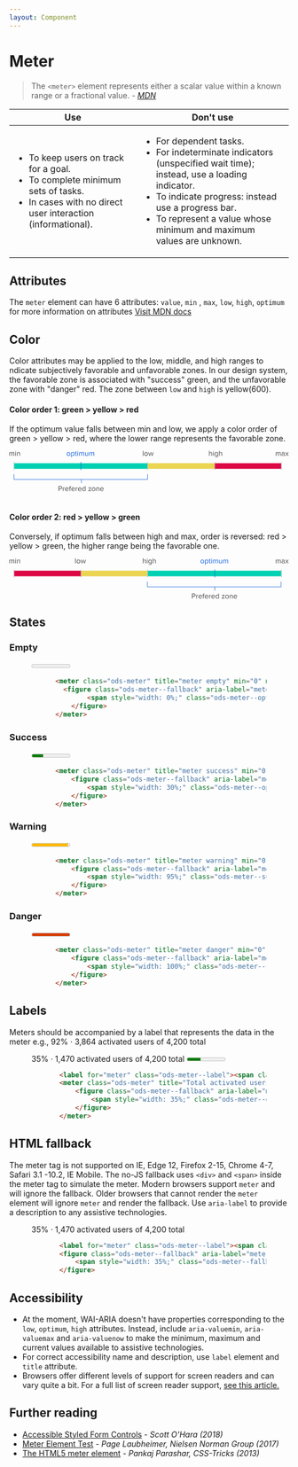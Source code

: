 ```yaml
---
layout: Component
---
```


# Meter

> The `<meter>` element represents either a scalar value within a known range or a fractional value. - <cite><a href='https://developer.mozilla.org/en-US/docs/Web/HTML/Element/meter' target="_blank" rel="noopener">MDN</a></cite>

<table class="ods-table">
    <thead>
      <tr>
        <th scope="column">Use</th>
        <th scope="column">Don't use</th>
      </tr>
    </thead>
    <tbody>
      <tr>
        <td>
            <ul>
                <li>To keep users on track for a goal.</li>
                <li>To complete minimum sets of tasks.</li>
                <li>In cases with no direct user interaction (informational).</li>
            </ul>
        </td>
        <td>
            <ul>
                <li>For dependent tasks.</li>
                <li>For indeterminate indicators (unspecified wait time); instead, use a loading indicator.</li>
                <li>To indicate progress: instead use a progress bar.</li>
                <li>To represent a value whose minimum and maximum values are unknown.</li>
            </ul>
        </td>
    </tbody>
</table>

## Attributes
The `meter` element can have 6 attributes:
`value`, `min` , `max`, `low`, `high`, `optimum` for more information on attributes <a href="https://developer.mozilla.org/en-US/docs/Web/HTML" target="_blank" rel="noopener">Visit MDN docs</a> 

## Color
Color attributes may be applied to the low, middle, and high ranges to ndicate subjectively favorable and unfavorable zones. In our design system, the favorable zone is associated with "success" green, and the unfavorable zone with "danger" red. The zone between `low` and `high` is yellow(600).

#### Color order 1: green > yellow > red
If the optimum value falls between min and low, we apply a color order of green > yellow > red, where the lower range represents the favorable zone.

<svg width="603" height="88" viewBox="0 0 603 88" fill="none" xmlns="http://www.w3.org/2000/svg">
<rect x="10" y="27" width="577" height="12" fill="#E4E5E7"/>
<rect x="10" y="27" width="288" height="12" fill="#00D1B3"/>
<rect x="298" y="27" width="145" height="12" fill="#EBD551"/>
<rect x="443" y="27" width="144" height="12" fill="#DD0744"/>
<line x1="10.5" y1="24" x2="10.5" y2="42" stroke="#B7BCC0"/>
<line x1="154.5" y1="24" x2="154.5" y2="42" stroke="#1662DD"/>
<line x1="298.5" y1="24" x2="298.5" y2="42" stroke="#B7BCC0"/>
<line x1="443.5" y1="24" x2="443.5" y2="42" stroke="#B7BCC0"/>
<line x1="587.5" y1="24" x2="587.5" y2="42" stroke="#B7BCC0"/>
<path d="M127.576 11.1922C126.808 11.1922 126.136 11.0109 125.56 10.6482C124.984 10.2856 124.536 9.79491 124.216 9.17625C123.907 8.55758 123.752 7.87491 123.752 7.12825C123.752 6.38158 123.907 5.69891 124.216 5.08025C124.536 4.46158 124.984 3.97625 125.56 3.62425C126.136 3.26158 126.808 3.08025 127.576 3.08025C128.344 3.08025 129.016 3.26158 129.592 3.62425C130.168 3.97625 130.611 4.46158 130.92 5.08025C131.24 5.69891 131.4 6.38158 131.4 7.12825C131.4 7.87491 131.24 8.55758 130.92 9.17625C130.611 9.79491 130.168 10.2856 129.592 10.6482C129.016 11.0109 128.344 11.1922 127.576 11.1922ZM127.576 10.1202C128.109 10.1202 128.568 9.98691 128.952 9.72025C129.336 9.44291 129.629 9.07491 129.832 8.61625C130.035 8.15758 130.136 7.66158 130.136 7.12825C130.136 6.59491 130.035 6.10425 129.832 5.65625C129.629 5.19758 129.336 4.83491 128.952 4.56825C128.568 4.29091 128.109 4.15225 127.576 4.15225C127.043 4.15225 126.579 4.29091 126.184 4.56825C125.8 4.83491 125.507 5.19758 125.304 5.65625C125.101 6.10425 125 6.59491 125 7.12825C125 7.66158 125.101 8.15758 125.304 8.61625C125.507 9.07491 125.8 9.44291 126.184 9.72025C126.579 9.98691 127.043 10.1202 127.576 10.1202Z" fill="#1662DD"/>
<path d="M133.356 13.9442V3.27225H134.556V4.42425C134.844 4.01891 135.218 3.69358 135.676 3.44825C136.135 3.20291 136.631 3.08025 137.164 3.08025C137.836 3.08025 138.434 3.24558 138.956 3.57625C139.479 3.89625 139.884 4.36558 140.172 4.98425C140.46 5.59225 140.604 6.30691 140.604 7.12825C140.604 7.94958 140.46 8.66958 140.172 9.28825C139.884 9.89625 139.479 10.3656 138.956 10.6962C138.434 11.0269 137.836 11.1922 137.164 11.1922C136.642 11.1922 136.151 11.0749 135.692 10.8402C135.244 10.6056 134.866 10.2696 134.556 9.83225V13.9442H133.356ZM139.34 7.12825C139.34 6.25358 139.116 5.53891 138.668 4.98425C138.22 4.42958 137.618 4.15225 136.86 4.15225C136.402 4.15225 135.954 4.27491 135.516 4.52025C135.09 4.75491 134.77 5.04291 134.556 5.38425V8.87225C134.77 9.22425 135.09 9.52291 135.516 9.76825C135.954 10.0029 136.402 10.1202 136.86 10.1202C137.618 10.1202 138.22 9.84291 138.668 9.28825C139.116 8.72291 139.34 8.00291 139.34 7.12825Z" fill="#1662DD"/>
<path d="M144.496 11.1922C143.93 11.1922 143.504 11.0376 143.216 10.7282C142.928 10.4189 142.784 9.97091 142.784 9.38425V4.32825H141.504V3.27225H142.784V1.16025H143.984V3.27225H145.552V4.32825H143.984V9.12825C143.984 9.42691 144.048 9.66691 144.176 9.84825C144.314 10.0296 144.512 10.1202 144.768 10.1202C144.928 10.1202 145.082 10.0936 145.232 10.0402C145.381 9.97625 145.498 9.89625 145.584 9.80025L145.936 10.6962C145.584 11.0269 145.104 11.1922 144.496 11.1922Z" fill="#1662DD"/>
<path d="M147.839 2.16825C147.626 2.16825 147.439 2.09358 147.279 1.94425C147.119 1.78425 147.039 1.59225 147.039 1.36825C147.039 1.14425 147.119 0.952247 147.279 0.792247C147.439 0.632246 147.626 0.552246 147.839 0.552246C148.063 0.552246 148.255 0.632246 148.415 0.792247C148.575 0.952247 148.655 1.14425 148.655 1.36825C148.655 1.59225 148.575 1.78425 148.415 1.94425C148.255 2.09358 148.063 2.16825 147.839 2.16825ZM147.247 3.27225H148.447V11.0002H147.247V3.27225Z" fill="#1662DD"/>
<path d="M160.169 5.75225C160.169 5.25091 160.051 4.86158 159.817 4.58425C159.582 4.29625 159.225 4.15225 158.745 4.15225C158.361 4.15225 157.977 4.26958 157.593 4.50425C157.209 4.73891 156.91 5.01625 156.697 5.33625V11.0002H155.497V5.75225C155.497 4.68558 155.022 4.15225 154.073 4.15225C153.699 4.15225 153.321 4.26958 152.937 4.50425C152.563 4.73891 152.265 5.02158 152.041 5.35225V11.0002H150.841V3.27225H152.041V4.39225C152.233 4.09358 152.569 3.80025 153.049 3.51225C153.529 3.22425 154.025 3.08025 154.537 3.08025C155.102 3.08025 155.561 3.21358 155.913 3.48025C156.265 3.74691 156.499 4.09358 156.617 4.52025C156.851 4.13625 157.209 3.80025 157.689 3.51225C158.169 3.22425 158.675 3.08025 159.209 3.08025C159.913 3.08025 160.446 3.27758 160.809 3.67225C161.182 4.06691 161.369 4.64825 161.369 5.41625V11.0002H160.169V5.75225Z" fill="#1662DD"/>
<path d="M168.979 9.91225C168.659 10.2749 168.253 10.5789 167.763 10.8242C167.283 11.0696 166.771 11.1922 166.227 11.1922C164.584 11.1922 163.763 10.3709 163.763 8.72825V3.27225H164.963V8.36025C164.963 9.00025 165.107 9.45358 165.395 9.72025C165.693 9.98691 166.125 10.1202 166.691 10.1202C167.139 10.1202 167.571 10.0082 167.987 9.78425C168.413 9.56025 168.744 9.28291 168.979 8.95225V3.27225H170.179V11.0002H168.979V9.91225Z" fill="#1662DD"/>
<path d="M181.903 5.75225C181.903 5.25091 181.786 4.86158 181.551 4.58425C181.316 4.29625 180.959 4.15225 180.479 4.15225C180.095 4.15225 179.711 4.26958 179.327 4.50425C178.943 4.73891 178.644 5.01625 178.431 5.33625V11.0002H177.231V5.75225C177.231 4.68558 176.756 4.15225 175.807 4.15225C175.434 4.15225 175.055 4.26958 174.671 4.50425C174.298 4.73891 173.999 5.02158 173.775 5.35225V11.0002H172.575V3.27225H173.775V4.39225C173.967 4.09358 174.303 3.80025 174.783 3.51225C175.263 3.22425 175.759 3.08025 176.271 3.08025C176.836 3.08025 177.295 3.21358 177.647 3.48025C177.999 3.74691 178.234 4.09358 178.351 4.52025C178.586 4.13625 178.943 3.80025 179.423 3.51225C179.903 3.22425 180.41 3.08025 180.943 3.08025C181.647 3.08025 182.18 3.27758 182.543 3.67225C182.916 4.06691 183.103 4.64825 183.103 5.41625V11.0002H181.903V5.75225Z" fill="#1662DD"/>
<path d="M106.248 76.328H110.536C111.229 76.328 111.827 76.472 112.328 76.76C112.84 77.048 113.224 77.4373 113.48 77.928C113.747 78.4186 113.88 78.9573 113.88 79.544C113.88 80.1306 113.747 80.6693 113.48 81.16C113.213 81.6506 112.824 82.04 112.312 82.328C111.811 82.616 111.219 82.76 110.536 82.76H107.576V87H106.248V76.328ZM112.504 79.544C112.504 78.9466 112.307 78.4613 111.912 78.088C111.517 77.704 111.005 77.512 110.376 77.512H107.576V81.576H110.376C111.005 81.576 111.517 81.3893 111.912 81.016C112.307 80.632 112.504 80.1413 112.504 79.544Z" fill="#4A4A4A"/>
<path d="M115.591 79.272H116.791V80.52C117.121 80.0933 117.505 79.752 117.943 79.496C118.391 79.24 118.865 79.112 119.367 79.112V80.344C119.217 80.312 119.057 80.296 118.887 80.296C118.524 80.296 118.129 80.424 117.703 80.68C117.276 80.936 116.972 81.2186 116.791 81.528V87H115.591V79.272Z" fill="#4A4A4A"/>
<path d="M120.424 83.128C120.424 82.392 120.589 81.7146 120.92 81.096C121.251 80.4773 121.704 79.9866 122.28 79.624C122.856 79.2613 123.507 79.08 124.232 79.08C124.989 79.08 125.645 79.2613 126.2 79.624C126.765 79.9866 127.197 80.4826 127.496 81.112C127.795 81.7413 127.944 82.4453 127.944 83.224V83.528H121.688C121.741 84.2853 122.019 84.92 122.52 85.432C123.021 85.944 123.672 86.2 124.472 86.2C124.92 86.2 125.352 86.1146 125.768 85.944C126.195 85.7733 126.557 85.5333 126.856 85.224L127.432 86.008C126.643 86.7973 125.619 87.192 124.36 87.192C123.603 87.192 122.925 87.0213 122.328 86.68C121.731 86.3386 121.261 85.8586 120.92 85.24C120.589 84.6213 120.424 83.9173 120.424 83.128ZM124.216 80.072C123.693 80.072 123.245 80.2 122.872 80.456C122.499 80.712 122.211 81.0373 122.008 81.432C121.816 81.8266 121.709 82.232 121.688 82.648H126.76C126.749 82.232 126.648 81.8266 126.456 81.432C126.275 81.0373 125.992 80.712 125.608 80.456C125.235 80.2 124.771 80.072 124.216 80.072Z" fill="#4A4A4A"/>
<path d="M130.224 80.328H128.944V79.272H130.224V78.68C130.224 77.8906 130.426 77.2773 130.832 76.84C131.237 76.392 131.781 76.168 132.464 76.168C132.954 76.168 133.344 76.2586 133.632 76.44L133.328 77.336C133.125 77.2186 132.896 77.16 132.64 77.16C132.245 77.16 131.941 77.2933 131.728 77.56C131.525 77.816 131.424 78.1893 131.424 78.68V79.272H132.992V80.328H131.424V87H130.224V80.328Z" fill="#4A4A4A"/>
<path d="M133.971 83.128C133.971 82.392 134.136 81.7146 134.467 81.096C134.797 80.4773 135.251 79.9866 135.827 79.624C136.403 79.2613 137.053 79.08 137.779 79.08C138.536 79.08 139.192 79.2613 139.747 79.624C140.312 79.9866 140.744 80.4826 141.043 81.112C141.341 81.7413 141.491 82.4453 141.491 83.224V83.528H135.235C135.288 84.2853 135.565 84.92 136.067 85.432C136.568 85.944 137.219 86.2 138.019 86.2C138.467 86.2 138.899 86.1146 139.315 85.944C139.741 85.7733 140.104 85.5333 140.403 85.224L140.979 86.008C140.189 86.7973 139.165 87.192 137.907 87.192C137.149 87.192 136.472 87.0213 135.875 86.68C135.277 86.3386 134.808 85.8586 134.467 85.24C134.136 84.6213 133.971 83.9173 133.971 83.128ZM137.763 80.072C137.24 80.072 136.792 80.2 136.419 80.456C136.045 80.712 135.757 81.0373 135.555 81.432C135.363 81.8266 135.256 82.232 135.235 82.648H140.307C140.296 82.232 140.195 81.8266 140.003 81.432C139.821 81.0373 139.539 80.712 139.155 80.456C138.781 80.2 138.317 80.072 137.763 80.072Z" fill="#4A4A4A"/>
<path d="M143.434 79.272H144.634V80.52C144.965 80.0933 145.349 79.752 145.786 79.496C146.234 79.24 146.709 79.112 147.21 79.112V80.344C147.061 80.312 146.901 80.296 146.73 80.296C146.368 80.296 145.973 80.424 145.546 80.68C145.12 80.936 144.816 81.2186 144.634 81.528V87H143.434V79.272Z" fill="#4A4A4A"/>
<path d="M148.268 83.128C148.268 82.392 148.433 81.7146 148.764 81.096C149.094 80.4773 149.548 79.9866 150.124 79.624C150.7 79.2613 151.35 79.08 152.076 79.08C152.833 79.08 153.489 79.2613 154.044 79.624C154.609 79.9866 155.041 80.4826 155.34 81.112C155.638 81.7413 155.788 82.4453 155.788 83.224V83.528H149.532C149.585 84.2853 149.862 84.92 150.364 85.432C150.865 85.944 151.516 86.2 152.316 86.2C152.764 86.2 153.196 86.1146 153.612 85.944C154.038 85.7733 154.401 85.5333 154.7 85.224L155.276 86.008C154.486 86.7973 153.462 87.192 152.204 87.192C151.446 87.192 150.769 87.0213 150.172 86.68C149.574 86.3386 149.105 85.8586 148.764 85.24C148.433 84.6213 148.268 83.9173 148.268 83.128ZM152.06 80.072C151.537 80.072 151.089 80.2 150.716 80.456C150.342 80.712 150.054 81.0373 149.852 81.432C149.66 81.8266 149.553 82.232 149.532 82.648H154.604C154.593 82.232 154.492 81.8266 154.3 81.432C154.118 81.0373 153.836 80.712 153.452 80.456C153.078 80.2 152.614 80.072 152.06 80.072Z" fill="#4A4A4A"/>
<path d="M163.331 85.848C163.033 86.2533 162.654 86.5786 162.195 86.824C161.737 87.0693 161.246 87.192 160.723 87.192C160.051 87.192 159.454 87.032 158.931 86.712C158.419 86.3813 158.014 85.912 157.715 85.304C157.427 84.6853 157.283 83.9653 157.283 83.144C157.283 82.3333 157.427 81.624 157.715 81.016C158.003 80.3973 158.409 79.9226 158.931 79.592C159.454 79.2506 160.051 79.08 160.723 79.08C161.235 79.08 161.715 79.2026 162.163 79.448C162.622 79.6826 163.011 80.0133 163.331 80.44V76.328H164.531V87H163.331V85.848ZM163.331 81.4C163.107 81.048 162.777 80.7546 162.339 80.52C161.913 80.2746 161.47 80.152 161.011 80.152C160.254 80.152 159.651 80.4346 159.203 81C158.755 81.5546 158.531 82.2693 158.531 83.144C158.531 84.0186 158.755 84.7333 159.203 85.288C159.651 85.8426 160.254 86.12 161.011 86.12C161.481 86.12 161.929 86.0026 162.355 85.768C162.782 85.5333 163.107 85.2453 163.331 84.904V81.4Z" fill="#4A4A4A"/>
<path d="M170.691 86.072L174.947 80.328H170.691V79.272H176.515V80.184L172.227 85.96H176.579V87H170.691V86.072Z" fill="#4A4A4A"/>
<path d="M181.982 87.192C181.214 87.192 180.542 87.0106 179.966 86.648C179.39 86.2853 178.942 85.7946 178.622 85.176C178.313 84.5573 178.158 83.8746 178.158 83.128C178.158 82.3813 178.313 81.6986 178.622 81.08C178.942 80.4613 179.39 79.976 179.966 79.624C180.542 79.2613 181.214 79.08 181.982 79.08C182.75 79.08 183.422 79.2613 183.998 79.624C184.574 79.976 185.017 80.4613 185.326 81.08C185.646 81.6986 185.806 82.3813 185.806 83.128C185.806 83.8746 185.646 84.5573 185.326 85.176C185.017 85.7946 184.574 86.2853 183.998 86.648C183.422 87.0106 182.75 87.192 181.982 87.192ZM181.982 86.12C182.516 86.12 182.974 85.9866 183.358 85.72C183.742 85.4426 184.036 85.0746 184.238 84.616C184.441 84.1573 184.542 83.6613 184.542 83.128C184.542 82.5946 184.441 82.104 184.238 81.656C184.036 81.1973 183.742 80.8346 183.358 80.568C182.974 80.2906 182.516 80.152 181.982 80.152C181.449 80.152 180.985 80.2906 180.59 80.568C180.206 80.8346 179.913 81.1973 179.71 81.656C179.508 82.104 179.406 82.5946 179.406 83.128C179.406 83.6613 179.508 84.1573 179.71 84.616C179.913 85.0746 180.206 85.4426 180.59 85.72C180.985 85.9866 181.449 86.12 181.982 86.12Z" fill="#4A4A4A"/>
<path d="M192.979 81.944C192.979 81.2933 192.829 80.8346 192.531 80.568C192.232 80.2906 191.805 80.152 191.251 80.152C190.803 80.152 190.365 80.2693 189.939 80.504C189.523 80.7386 189.197 81.0213 188.963 81.352V87H187.763V79.272H188.963V80.392C189.261 80.04 189.661 79.736 190.163 79.48C190.664 79.2133 191.181 79.08 191.715 79.08C193.357 79.08 194.179 79.912 194.179 81.576V87H192.979V81.944Z" fill="#4A4A4A"/>
<path d="M196.127 83.128C196.127 82.392 196.292 81.7146 196.623 81.096C196.954 80.4773 197.407 79.9866 197.983 79.624C198.559 79.2613 199.21 79.08 199.935 79.08C200.692 79.08 201.348 79.2613 201.903 79.624C202.468 79.9866 202.9 80.4826 203.199 81.112C203.498 81.7413 203.647 82.4453 203.647 83.224V83.528H197.391C197.444 84.2853 197.722 84.92 198.223 85.432C198.724 85.944 199.375 86.2 200.175 86.2C200.623 86.2 201.055 86.1146 201.471 85.944C201.898 85.7733 202.26 85.5333 202.559 85.224L203.135 86.008C202.346 86.7973 201.322 87.192 200.063 87.192C199.306 87.192 198.628 87.0213 198.031 86.68C197.434 86.3386 196.964 85.8586 196.623 85.24C196.292 84.6213 196.127 83.9173 196.127 83.128ZM199.919 80.072C199.396 80.072 198.948 80.2 198.575 80.456C198.202 80.712 197.914 81.0373 197.711 81.432C197.519 81.8266 197.412 82.232 197.391 82.648H202.463C202.452 82.232 202.351 81.8266 202.159 81.432C201.978 81.0373 201.695 80.712 201.311 80.456C200.938 80.2 200.474 80.072 199.919 80.072Z" fill="#4A4A4A"/>
<path d="M9.52801 5.75225C9.52801 5.25091 9.41068 4.86158 9.17601 4.58425C8.94135 4.29625 8.58401 4.15225 8.10401 4.15225C7.72001 4.15225 7.33601 4.26958 6.95201 4.50425C6.56801 4.73891 6.26935 5.01625 6.05601 5.33625V11.0002H4.85601V5.75225C4.85601 4.68558 4.38135 4.15225 3.43201 4.15225C3.05868 4.15225 2.68001 4.26958 2.29601 4.50425C1.92268 4.73891 1.62401 5.02158 1.40001 5.35225V11.0002H0.200012V3.27225H1.40001V4.39225C1.59201 4.09358 1.92801 3.80025 2.40801 3.51225C2.88801 3.22425 3.38401 3.08025 3.89601 3.08025C4.46135 3.08025 4.92001 3.21358 5.27201 3.48025C5.62401 3.74691 5.85868 4.09358 5.97601 4.52025C6.21068 4.13625 6.56801 3.80025 7.04801 3.51225C7.52801 3.22425 8.03468 3.08025 8.56801 3.08025C9.27201 3.08025 9.80535 3.27758 10.168 3.67225C10.5413 4.06691 10.728 4.64825 10.728 5.41625V11.0002H9.52801V5.75225Z" fill="#4A4A4A"/>
<path d="M13.7139 2.16825C13.5006 2.16825 13.3139 2.09358 13.1539 1.94425C12.9939 1.78425 12.9139 1.59225 12.9139 1.36825C12.9139 1.14425 12.9939 0.952247 13.1539 0.792247C13.3139 0.632246 13.5006 0.552246 13.7139 0.552246C13.9379 0.552246 14.1299 0.632246 14.2899 0.792247C14.4499 0.952247 14.5299 1.14425 14.5299 1.36825C14.5299 1.59225 14.4499 1.78425 14.2899 1.94425C14.1299 2.09358 13.9379 2.16825 13.7139 2.16825ZM13.1219 3.27225H14.3219V11.0002H13.1219V3.27225Z" fill="#4A4A4A"/>
<path d="M21.9316 5.94425C21.9316 5.29358 21.7823 4.83491 21.4836 4.56825C21.185 4.29091 20.7583 4.15225 20.2036 4.15225C19.7556 4.15225 19.3183 4.26958 18.8916 4.50425C18.4756 4.73891 18.1503 5.02158 17.9156 5.35225V11.0002H16.7156V3.27225H17.9156V4.39225C18.2143 4.04025 18.6143 3.73625 19.1156 3.48025C19.617 3.21358 20.1343 3.08025 20.6676 3.08025C22.3103 3.08025 23.1316 3.91225 23.1316 5.57625V11.0002H21.9316V5.94425Z" fill="#4A4A4A"/>
<path d="M288.2 0.328125H289.4V11.0001H288.2V0.328125Z" fill="#4A4A4A"/>
<path d="M295.17 11.1921C294.402 11.1921 293.73 11.0108 293.154 10.6481C292.578 10.2855 292.13 9.79479 291.81 9.17613C291.5 8.55746 291.346 7.87479 291.346 7.12813C291.346 6.38146 291.5 5.69879 291.81 5.08013C292.13 4.46146 292.578 3.97613 293.154 3.62413C293.73 3.26146 294.402 3.08013 295.17 3.08013C295.938 3.08013 296.61 3.26146 297.186 3.62413C297.762 3.97613 298.204 4.46146 298.514 5.08013C298.834 5.69879 298.994 6.38146 298.994 7.12813C298.994 7.87479 298.834 8.55746 298.514 9.17613C298.204 9.79479 297.762 10.2855 297.186 10.6481C296.61 11.0108 295.938 11.1921 295.17 11.1921ZM295.17 10.1201C295.703 10.1201 296.162 9.98679 296.546 9.72013C296.93 9.44279 297.223 9.07479 297.426 8.61613C297.628 8.15746 297.73 7.66146 297.73 7.12813C297.73 6.59479 297.628 6.10413 297.426 5.65613C297.223 5.19746 296.93 4.83479 296.546 4.56813C296.162 4.29079 295.703 4.15213 295.17 4.15213C294.636 4.15213 294.172 4.29079 293.778 4.56813C293.394 4.83479 293.1 5.19746 292.898 5.65613C292.695 6.10413 292.594 6.59479 292.594 7.12813C292.594 7.66146 292.695 8.15746 292.898 8.61613C293.1 9.07479 293.394 9.44279 293.778 9.72013C294.172 9.98679 294.636 10.1201 295.17 10.1201Z" fill="#4A4A4A"/>
<path d="M305.622 4.79213L303.606 11.0001H302.406L299.942 3.27213H301.19L303.078 9.43213L305.11 3.27213H306.134L308.166 9.43213L310.054 3.27213H311.302L308.838 11.0001H307.638L305.622 4.79213Z" fill="#4A4A4A"/>
<path d="M436.432 5.91213C436.432 5.27213 436.283 4.81879 435.984 4.55213C435.685 4.28546 435.253 4.15213 434.688 4.15213C434.251 4.15213 433.819 4.26946 433.392 4.50413C432.976 4.73879 432.645 5.02146 432.4 5.35213V11.0001H431.2V0.328125H432.4V4.39213C432.699 4.04013 433.099 3.73613 433.6 3.48013C434.101 3.21346 434.624 3.08013 435.168 3.08013C436.811 3.08013 437.632 3.90146 437.632 5.54413V11.0001H436.432V5.91213Z" fill="#4A4A4A"/>
<path d="M440.62 2.16813C440.407 2.16813 440.22 2.09346 440.06 1.94413C439.9 1.78413 439.82 1.59213 439.82 1.36812C439.82 1.14413 439.9 0.952126 440.06 0.792126C440.22 0.632125 440.407 0.552125 440.62 0.552125C440.844 0.552125 441.036 0.632125 441.196 0.792126C441.356 0.952126 441.436 1.14413 441.436 1.36812C441.436 1.59213 441.356 1.78413 441.196 1.94413C441.036 2.09346 440.844 2.16813 440.62 2.16813ZM440.028 3.27213H441.228V11.0001H440.028V3.27213Z" fill="#4A4A4A"/>
<path d="M444.214 12.0881C444.523 12.4615 444.875 12.7281 445.27 12.8881C445.675 13.0588 446.161 13.1441 446.726 13.1441C447.441 13.1441 448.033 12.9521 448.502 12.5681C448.971 12.1948 449.206 11.6135 449.206 10.8241V9.72013C448.918 10.1255 448.545 10.4561 448.086 10.7121C447.627 10.9681 447.137 11.0961 446.614 11.0961C445.942 11.0961 445.345 10.9361 444.822 10.6161C444.31 10.2961 443.905 9.83746 443.606 9.24013C443.318 8.63213 443.174 7.91746 443.174 7.09613C443.174 6.28546 443.318 5.57613 443.606 4.96813C443.894 4.36013 444.299 3.89613 444.822 3.57613C445.345 3.24546 445.942 3.08013 446.614 3.08013C447.126 3.08013 447.606 3.20279 448.054 3.44813C448.502 3.68279 448.886 4.01346 449.206 4.44013V3.27213H450.406V10.7761C450.406 11.9601 450.059 12.8135 449.366 13.3361C448.673 13.8695 447.793 14.1361 446.726 14.1361C446.043 14.1361 445.462 14.0508 444.982 13.8801C444.502 13.7201 444.043 13.4215 443.606 12.9841L444.214 12.0881ZM449.206 5.40013C448.993 5.04813 448.673 4.75479 448.246 4.52013C447.819 4.27479 447.371 4.15213 446.902 4.15213C446.134 4.15213 445.526 4.42413 445.078 4.96813C444.641 5.51213 444.422 6.22146 444.422 7.09613C444.422 7.96013 444.646 8.66946 445.094 9.22413C445.542 9.76813 446.145 10.0401 446.902 10.0401C447.361 10.0401 447.803 9.91746 448.23 9.67213C448.667 9.42679 448.993 9.12813 449.206 8.77613V5.40013Z" fill="#4A4A4A"/>
<path d="M458.041 5.91213C458.041 5.27213 457.892 4.81879 457.593 4.55213C457.295 4.28546 456.863 4.15213 456.297 4.15213C455.86 4.15213 455.428 4.26946 455.001 4.50413C454.585 4.73879 454.255 5.02146 454.009 5.35213V11.0001H452.809V0.328125H454.009V4.39213C454.308 4.04013 454.708 3.73613 455.209 3.48013C455.711 3.21346 456.233 3.08013 456.777 3.08013C458.42 3.08013 459.241 3.90146 459.241 5.54413V11.0001H458.041V5.91213Z" fill="#4A4A4A"/>
<path d="M584.528 5.75208C584.528 5.25074 584.411 4.86141 584.176 4.58408C583.941 4.29608 583.584 4.15208 583.104 4.15208C582.72 4.15208 582.336 4.26941 581.952 4.50408C581.568 4.73875 581.269 5.01608 581.056 5.33608V11.0001H579.856V5.75208C579.856 4.68541 579.381 4.15208 578.432 4.15208C578.059 4.15208 577.68 4.26941 577.296 4.50408C576.923 4.73875 576.624 5.02141 576.4 5.35208V11.0001H575.2V3.27208H576.4V4.39208C576.592 4.09341 576.928 3.80008 577.408 3.51208C577.888 3.22408 578.384 3.08008 578.896 3.08008C579.461 3.08008 579.92 3.21341 580.272 3.48008C580.624 3.74674 580.859 4.09341 580.976 4.52008C581.211 4.13608 581.568 3.80008 582.048 3.51208C582.528 3.22408 583.035 3.08008 583.568 3.08008C584.272 3.08008 584.805 3.27741 585.168 3.67208C585.541 4.06674 585.728 4.64808 585.728 5.41608V11.0001H584.528V5.75208Z" fill="#4A4A4A"/>
<path d="M592.954 10.1201C592.303 10.8347 591.45 11.1921 590.394 11.1921C589.935 11.1921 589.498 11.0961 589.082 10.9041C588.677 10.7014 588.341 10.4081 588.074 10.0241C587.818 9.62941 587.69 9.16541 587.69 8.63208C587.69 8.08808 587.818 7.62408 588.074 7.24008C588.341 6.85608 588.677 6.56808 589.082 6.37608C589.498 6.18408 589.935 6.08808 590.394 6.08808C591.493 6.08808 592.346 6.44008 592.954 7.14408V5.75208C592.954 5.24008 592.773 4.84008 592.41 4.55208C592.047 4.26408 591.578 4.12008 591.002 4.12008C590.533 4.12008 590.106 4.21075 589.722 4.39208C589.338 4.56275 588.975 4.82941 588.634 5.19208L588.074 4.36008C588.49 3.92274 588.949 3.60274 589.45 3.40008C589.962 3.18674 590.533 3.08008 591.162 3.08008C592.047 3.08008 592.767 3.29341 593.322 3.72008C593.877 4.14675 594.154 4.80275 594.154 5.68808V11.0001H592.954V10.1201ZM592.954 7.91208C592.73 7.60274 592.426 7.36808 592.042 7.20808C591.669 7.03741 591.263 6.95208 590.826 6.95208C590.271 6.95208 589.813 7.11208 589.45 7.43208C589.098 7.74141 588.922 8.14675 588.922 8.64808C588.922 9.13875 589.098 9.54408 589.45 9.86408C589.813 10.1734 590.271 10.3281 590.826 10.3281C591.263 10.3281 591.669 10.2481 592.042 10.0881C592.426 9.91741 592.73 9.67741 592.954 9.36808V7.91208Z" fill="#4A4A4A"/>
<path d="M599.247 7.83208L596.927 11.0001H595.551L598.511 7.03208L595.711 3.27208H597.103L599.247 6.21608L601.391 3.27208H602.783L599.983 7.03208L602.959 11.0001H601.567L599.247 7.83208Z" fill="#4A4A4A"/>
<path d="M10 50.5V62H298.5V50.5" stroke="#1662DD"/>
<line x1="155.5" y1="62" x2="155.5" y2="70" stroke="#1662DD"/>
</svg>
<br><br>

#### Color order 2: red > yellow > green
Conversely, if optimum falls between high and max, order is reversed: red > yellow > green, the higher range being the favorable one.

<svg width="603" height="88" viewBox="0 0 603 88" fill="none" xmlns="http://www.w3.org/2000/svg">
<rect x="10" y="27" width="577" height="12" fill="#E4E5E7"/>
<rect x="10" y="27" width="145" height="12" fill="#DD0744"/>
<rect x="155" y="27" width="143" height="12" fill="#EBD551"/>
<rect x="299" y="27" width="288" height="12" fill="#00D1B3"/>
<line x1="10.5" y1="24" x2="10.5" y2="42" stroke="#B7BCC0"/>
<line x1="154.5" y1="24" x2="154.5" y2="42" stroke="#B7BCC0"/>
<line x1="298.5" y1="24" x2="298.5" y2="42" stroke="#B7BCC0"/>
<line x1="443.5" y1="24" x2="443.5" y2="42" stroke="#1662DD"/>
<line x1="587.5" y1="24" x2="587.5" y2="42" stroke="#B7BCC0"/>
<path d="M142.2 0.328125H143.4V11.0001H142.2V0.328125Z" fill="#4A4A4A"/>
<path d="M149.17 11.1921C148.402 11.1921 147.73 11.0108 147.154 10.6481C146.578 10.2855 146.13 9.79479 145.81 9.17613C145.5 8.55746 145.346 7.87479 145.346 7.12813C145.346 6.38146 145.5 5.69879 145.81 5.08013C146.13 4.46146 146.578 3.97613 147.154 3.62413C147.73 3.26146 148.402 3.08013 149.17 3.08013C149.938 3.08013 150.61 3.26146 151.186 3.62413C151.762 3.97613 152.204 4.46146 152.514 5.08013C152.834 5.69879 152.994 6.38146 152.994 7.12813C152.994 7.87479 152.834 8.55746 152.514 9.17613C152.204 9.79479 151.762 10.2855 151.186 10.6481C150.61 11.0108 149.938 11.1921 149.17 11.1921ZM149.17 10.1201C149.703 10.1201 150.162 9.98679 150.546 9.72013C150.93 9.44279 151.223 9.07479 151.426 8.61613C151.628 8.15746 151.73 7.66146 151.73 7.12813C151.73 6.59479 151.628 6.10413 151.426 5.65613C151.223 5.19746 150.93 4.83479 150.546 4.56813C150.162 4.29079 149.703 4.15213 149.17 4.15213C148.636 4.15213 148.172 4.29079 147.778 4.56813C147.394 4.83479 147.1 5.19746 146.898 5.65613C146.695 6.10413 146.594 6.59479 146.594 7.12813C146.594 7.66146 146.695 8.15746 146.898 8.61613C147.1 9.07479 147.394 9.44279 147.778 9.72013C148.172 9.98679 148.636 10.1201 149.17 10.1201Z" fill="#4A4A4A"/>
<path d="M159.622 4.79213L157.606 11.0001H156.406L153.942 3.27213H155.19L157.078 9.43213L159.11 3.27213H160.134L162.166 9.43213L164.054 3.27213H165.302L162.838 11.0001H161.638L159.622 4.79213Z" fill="#4A4A4A"/>
<path d="M9.52801 5.75225C9.52801 5.25091 9.41068 4.86158 9.17601 4.58425C8.94135 4.29625 8.58401 4.15225 8.10401 4.15225C7.72001 4.15225 7.33601 4.26958 6.95201 4.50425C6.56801 4.73891 6.26935 5.01625 6.05601 5.33625V11.0002H4.85601V5.75225C4.85601 4.68558 4.38135 4.15225 3.43201 4.15225C3.05868 4.15225 2.68001 4.26958 2.29601 4.50425C1.92268 4.73891 1.62401 5.02158 1.40001 5.35225V11.0002H0.200012V3.27225H1.40001V4.39225C1.59201 4.09358 1.92801 3.80025 2.40801 3.51225C2.88801 3.22425 3.38401 3.08025 3.89601 3.08025C4.46135 3.08025 4.92001 3.21358 5.27201 3.48025C5.62401 3.74691 5.85868 4.09358 5.97601 4.52025C6.21068 4.13625 6.56801 3.80025 7.04801 3.51225C7.52801 3.22425 8.03468 3.08025 8.56801 3.08025C9.27201 3.08025 9.80535 3.27758 10.168 3.67225C10.5413 4.06691 10.728 4.64825 10.728 5.41625V11.0002H9.52801V5.75225Z" fill="#4A4A4A"/>
<path d="M13.7139 2.16825C13.5006 2.16825 13.3139 2.09358 13.1539 1.94425C12.9939 1.78425 12.9139 1.59225 12.9139 1.36825C12.9139 1.14425 12.9939 0.952247 13.1539 0.792247C13.3139 0.632246 13.5006 0.552246 13.7139 0.552246C13.9379 0.552246 14.1299 0.632246 14.2899 0.792247C14.4499 0.952247 14.5299 1.14425 14.5299 1.36825C14.5299 1.59225 14.4499 1.78425 14.2899 1.94425C14.1299 2.09358 13.9379 2.16825 13.7139 2.16825ZM13.1219 3.27225H14.3219V11.0002H13.1219V3.27225Z" fill="#4A4A4A"/>
<path d="M21.9316 5.94425C21.9316 5.29358 21.7823 4.83491 21.4836 4.56825C21.185 4.29091 20.7583 4.15225 20.2036 4.15225C19.7556 4.15225 19.3183 4.26958 18.8916 4.50425C18.4756 4.73891 18.1503 5.02158 17.9156 5.35225V11.0002H16.7156V3.27225H17.9156V4.39225C18.2143 4.04025 18.6143 3.73625 19.1156 3.48025C19.617 3.21358 20.1343 3.08025 20.6676 3.08025C22.3103 3.08025 23.1316 3.91225 23.1316 5.57625V11.0002H21.9316V5.94425Z" fill="#4A4A4A"/>
<path d="M293.432 5.91213C293.432 5.27213 293.283 4.81879 292.984 4.55213C292.685 4.28546 292.253 4.15213 291.688 4.15213C291.251 4.15213 290.819 4.26946 290.392 4.50413C289.976 4.73879 289.645 5.02146 289.4 5.35213V11.0001H288.2V0.328125H289.4V4.39213C289.699 4.04013 290.099 3.73613 290.6 3.48013C291.101 3.21346 291.624 3.08013 292.168 3.08013C293.811 3.08013 294.632 3.90146 294.632 5.54413V11.0001H293.432V5.91213Z" fill="#4A4A4A"/>
<path d="M297.62 2.16813C297.407 2.16813 297.22 2.09346 297.06 1.94413C296.9 1.78413 296.82 1.59213 296.82 1.36812C296.82 1.14413 296.9 0.952126 297.06 0.792126C297.22 0.632125 297.407 0.552125 297.62 0.552125C297.844 0.552125 298.036 0.632125 298.196 0.792126C298.356 0.952126 298.436 1.14413 298.436 1.36812C298.436 1.59213 298.356 1.78413 298.196 1.94413C298.036 2.09346 297.844 2.16813 297.62 2.16813ZM297.028 3.27213H298.228V11.0001H297.028V3.27213Z" fill="#4A4A4A"/>
<path d="M301.214 12.0881C301.523 12.4615 301.875 12.7281 302.27 12.8881C302.675 13.0588 303.161 13.1441 303.726 13.1441C304.441 13.1441 305.033 12.9521 305.502 12.5681C305.971 12.1948 306.206 11.6135 306.206 10.8241V9.72013C305.918 10.1255 305.545 10.4561 305.086 10.7121C304.627 10.9681 304.137 11.0961 303.614 11.0961C302.942 11.0961 302.345 10.9361 301.822 10.6161C301.31 10.2961 300.905 9.83746 300.606 9.24013C300.318 8.63213 300.174 7.91746 300.174 7.09613C300.174 6.28546 300.318 5.57613 300.606 4.96813C300.894 4.36013 301.299 3.89613 301.822 3.57613C302.345 3.24546 302.942 3.08013 303.614 3.08013C304.126 3.08013 304.606 3.20279 305.054 3.44813C305.502 3.68279 305.886 4.01346 306.206 4.44013V3.27213H307.406V10.7761C307.406 11.9601 307.059 12.8135 306.366 13.3361C305.673 13.8695 304.793 14.1361 303.726 14.1361C303.043 14.1361 302.462 14.0508 301.982 13.8801C301.502 13.7201 301.043 13.4215 300.606 12.9841L301.214 12.0881ZM306.206 5.40013C305.993 5.04813 305.673 4.75479 305.246 4.52013C304.819 4.27479 304.371 4.15213 303.902 4.15213C303.134 4.15213 302.526 4.42413 302.078 4.96813C301.641 5.51213 301.422 6.22146 301.422 7.09613C301.422 7.96013 301.646 8.66946 302.094 9.22413C302.542 9.76813 303.145 10.0401 303.902 10.0401C304.361 10.0401 304.803 9.91746 305.23 9.67213C305.667 9.42679 305.993 9.12813 306.206 8.77613V5.40013Z" fill="#4A4A4A"/>
<path d="M315.041 5.91213C315.041 5.27213 314.892 4.81879 314.593 4.55213C314.295 4.28546 313.863 4.15213 313.297 4.15213C312.86 4.15213 312.428 4.26946 312.001 4.50413C311.585 4.73879 311.255 5.02146 311.009 5.35213V11.0001H309.809V0.328125H311.009V4.39213C311.308 4.04013 311.708 3.73613 312.209 3.48013C312.711 3.21346 313.233 3.08013 313.777 3.08013C315.42 3.08013 316.241 3.90146 316.241 5.54413V11.0001H315.041V5.91213Z" fill="#4A4A4A"/>
<path d="M416.576 11.1922C415.808 11.1922 415.136 11.0109 414.56 10.6482C413.984 10.2856 413.536 9.79491 413.216 9.17625C412.907 8.55758 412.752 7.87491 412.752 7.12825C412.752 6.38158 412.907 5.69891 413.216 5.08025C413.536 4.46158 413.984 3.97625 414.56 3.62425C415.136 3.26158 415.808 3.08025 416.576 3.08025C417.344 3.08025 418.016 3.26158 418.592 3.62425C419.168 3.97625 419.611 4.46158 419.92 5.08025C420.24 5.69891 420.4 6.38158 420.4 7.12825C420.4 7.87491 420.24 8.55758 419.92 9.17625C419.611 9.79491 419.168 10.2856 418.592 10.6482C418.016 11.0109 417.344 11.1922 416.576 11.1922ZM416.576 10.1202C417.109 10.1202 417.568 9.98691 417.952 9.72025C418.336 9.44291 418.629 9.07491 418.832 8.61625C419.035 8.15758 419.136 7.66158 419.136 7.12825C419.136 6.59491 419.035 6.10425 418.832 5.65625C418.629 5.19758 418.336 4.83491 417.952 4.56825C417.568 4.29091 417.109 4.15225 416.576 4.15225C416.043 4.15225 415.579 4.29091 415.184 4.56825C414.8 4.83491 414.507 5.19758 414.304 5.65625C414.101 6.10425 414 6.59491 414 7.12825C414 7.66158 414.101 8.15758 414.304 8.61625C414.507 9.07491 414.8 9.44291 415.184 9.72025C415.579 9.98691 416.043 10.1202 416.576 10.1202Z" fill="#1662DD"/>
<path d="M422.356 13.9442V3.27225H423.556V4.42425C423.844 4.01891 424.218 3.69358 424.676 3.44825C425.135 3.20291 425.631 3.08025 426.164 3.08025C426.836 3.08025 427.434 3.24558 427.956 3.57625C428.479 3.89625 428.884 4.36558 429.172 4.98425C429.46 5.59225 429.604 6.30691 429.604 7.12825C429.604 7.94958 429.46 8.66958 429.172 9.28825C428.884 9.89625 428.479 10.3656 427.956 10.6962C427.434 11.0269 426.836 11.1922 426.164 11.1922C425.642 11.1922 425.151 11.0749 424.692 10.8402C424.244 10.6056 423.866 10.2696 423.556 9.83225V13.9442H422.356ZM428.34 7.12825C428.34 6.25358 428.116 5.53891 427.668 4.98425C427.22 4.42958 426.618 4.15225 425.86 4.15225C425.402 4.15225 424.954 4.27491 424.516 4.52025C424.09 4.75491 423.77 5.04291 423.556 5.38425V8.87225C423.77 9.22425 424.09 9.52291 424.516 9.76825C424.954 10.0029 425.402 10.1202 425.86 10.1202C426.618 10.1202 427.22 9.84291 427.668 9.28825C428.116 8.72291 428.34 8.00291 428.34 7.12825Z" fill="#1662DD"/>
<path d="M433.496 11.1922C432.93 11.1922 432.504 11.0376 432.216 10.7282C431.928 10.4189 431.784 9.97091 431.784 9.38425V4.32825H430.504V3.27225H431.784V1.16025H432.984V3.27225H434.552V4.32825H432.984V9.12825C432.984 9.42691 433.048 9.66691 433.176 9.84825C433.314 10.0296 433.512 10.1202 433.768 10.1202C433.928 10.1202 434.082 10.0936 434.232 10.0402C434.381 9.97625 434.498 9.89625 434.584 9.80025L434.936 10.6962C434.584 11.0269 434.104 11.1922 433.496 11.1922Z" fill="#1662DD"/>
<path d="M436.839 2.16825C436.626 2.16825 436.439 2.09358 436.279 1.94425C436.119 1.78425 436.039 1.59225 436.039 1.36825C436.039 1.14425 436.119 0.952247 436.279 0.792247C436.439 0.632246 436.626 0.552246 436.839 0.552246C437.063 0.552246 437.255 0.632246 437.415 0.792247C437.575 0.952247 437.655 1.14425 437.655 1.36825C437.655 1.59225 437.575 1.78425 437.415 1.94425C437.255 2.09358 437.063 2.16825 436.839 2.16825ZM436.247 3.27225H437.447V11.0002H436.247V3.27225Z" fill="#1662DD"/>
<path d="M449.169 5.75225C449.169 5.25091 449.051 4.86158 448.817 4.58425C448.582 4.29625 448.225 4.15225 447.745 4.15225C447.361 4.15225 446.977 4.26958 446.593 4.50425C446.209 4.73891 445.91 5.01625 445.697 5.33625V11.0002H444.497V5.75225C444.497 4.68558 444.022 4.15225 443.073 4.15225C442.699 4.15225 442.321 4.26958 441.937 4.50425C441.563 4.73891 441.265 5.02158 441.041 5.35225V11.0002H439.841V3.27225H441.041V4.39225C441.233 4.09358 441.569 3.80025 442.049 3.51225C442.529 3.22425 443.025 3.08025 443.537 3.08025C444.102 3.08025 444.561 3.21358 444.913 3.48025C445.265 3.74691 445.499 4.09358 445.617 4.52025C445.851 4.13625 446.209 3.80025 446.689 3.51225C447.169 3.22425 447.675 3.08025 448.209 3.08025C448.913 3.08025 449.446 3.27758 449.809 3.67225C450.182 4.06691 450.369 4.64825 450.369 5.41625V11.0002H449.169V5.75225Z" fill="#1662DD"/>
<path d="M457.979 9.91225C457.659 10.2749 457.253 10.5789 456.763 10.8242C456.283 11.0696 455.771 11.1922 455.227 11.1922C453.584 11.1922 452.763 10.3709 452.763 8.72825V3.27225H453.963V8.36025C453.963 9.00025 454.107 9.45358 454.395 9.72025C454.693 9.98691 455.125 10.1202 455.691 10.1202C456.139 10.1202 456.571 10.0082 456.987 9.78425C457.413 9.56025 457.744 9.28291 457.979 8.95225V3.27225H459.179V11.0002H457.979V9.91225Z" fill="#1662DD"/>
<path d="M470.903 5.75225C470.903 5.25091 470.786 4.86158 470.551 4.58425C470.316 4.29625 469.959 4.15225 469.479 4.15225C469.095 4.15225 468.711 4.26958 468.327 4.50425C467.943 4.73891 467.644 5.01625 467.431 5.33625V11.0002H466.231V5.75225C466.231 4.68558 465.756 4.15225 464.807 4.15225C464.434 4.15225 464.055 4.26958 463.671 4.50425C463.298 4.73891 462.999 5.02158 462.775 5.35225V11.0002H461.575V3.27225H462.775V4.39225C462.967 4.09358 463.303 3.80025 463.783 3.51225C464.263 3.22425 464.759 3.08025 465.271 3.08025C465.836 3.08025 466.295 3.21358 466.647 3.48025C466.999 3.74691 467.234 4.09358 467.351 4.52025C467.586 4.13625 467.943 3.80025 468.423 3.51225C468.903 3.22425 469.41 3.08025 469.943 3.08025C470.647 3.08025 471.18 3.27758 471.543 3.67225C471.916 4.06691 472.103 4.64825 472.103 5.41625V11.0002H470.903V5.75225Z" fill="#1662DD"/>
<path d="M584.528 5.75208C584.528 5.25074 584.411 4.86141 584.176 4.58408C583.941 4.29608 583.584 4.15208 583.104 4.15208C582.72 4.15208 582.336 4.26941 581.952 4.50408C581.568 4.73875 581.269 5.01608 581.056 5.33608V11.0001H579.856V5.75208C579.856 4.68541 579.381 4.15208 578.432 4.15208C578.059 4.15208 577.68 4.26941 577.296 4.50408C576.923 4.73875 576.624 5.02141 576.4 5.35208V11.0001H575.2V3.27208H576.4V4.39208C576.592 4.09341 576.928 3.80008 577.408 3.51208C577.888 3.22408 578.384 3.08008 578.896 3.08008C579.461 3.08008 579.92 3.21341 580.272 3.48008C580.624 3.74674 580.859 4.09341 580.976 4.52008C581.211 4.13608 581.568 3.80008 582.048 3.51208C582.528 3.22408 583.035 3.08008 583.568 3.08008C584.272 3.08008 584.805 3.27741 585.168 3.67208C585.541 4.06674 585.728 4.64808 585.728 5.41608V11.0001H584.528V5.75208Z" fill="#4A4A4A"/>
<path d="M592.954 10.1201C592.303 10.8347 591.45 11.1921 590.394 11.1921C589.935 11.1921 589.498 11.0961 589.082 10.9041C588.677 10.7014 588.341 10.4081 588.074 10.0241C587.818 9.62941 587.69 9.16541 587.69 8.63208C587.69 8.08808 587.818 7.62408 588.074 7.24008C588.341 6.85608 588.677 6.56808 589.082 6.37608C589.498 6.18408 589.935 6.08808 590.394 6.08808C591.493 6.08808 592.346 6.44008 592.954 7.14408V5.75208C592.954 5.24008 592.773 4.84008 592.41 4.55208C592.047 4.26408 591.578 4.12008 591.002 4.12008C590.533 4.12008 590.106 4.21075 589.722 4.39208C589.338 4.56275 588.975 4.82941 588.634 5.19208L588.074 4.36008C588.49 3.92274 588.949 3.60274 589.45 3.40008C589.962 3.18674 590.533 3.08008 591.162 3.08008C592.047 3.08008 592.767 3.29341 593.322 3.72008C593.877 4.14675 594.154 4.80275 594.154 5.68808V11.0001H592.954V10.1201ZM592.954 7.91208C592.73 7.60274 592.426 7.36808 592.042 7.20808C591.669 7.03741 591.263 6.95208 590.826 6.95208C590.271 6.95208 589.813 7.11208 589.45 7.43208C589.098 7.74141 588.922 8.14675 588.922 8.64808C588.922 9.13875 589.098 9.54408 589.45 9.86408C589.813 10.1734 590.271 10.3281 590.826 10.3281C591.263 10.3281 591.669 10.2481 592.042 10.0881C592.426 9.91741 592.73 9.67741 592.954 9.36808V7.91208Z" fill="#4A4A4A"/>
<path d="M599.247 7.83208L596.927 11.0001H595.551L598.511 7.03208L595.711 3.27208H597.103L599.247 6.21608L601.391 3.27208H602.783L599.983 7.03208L602.959 11.0001H601.567L599.247 7.83208Z" fill="#4A4A4A"/>
<path d="M394.248 76.328H398.536C399.229 76.328 399.827 76.472 400.328 76.76C400.84 77.048 401.224 77.4373 401.48 77.928C401.747 78.4186 401.88 78.9573 401.88 79.544C401.88 80.1306 401.747 80.6693 401.48 81.16C401.213 81.6506 400.824 82.04 400.312 82.328C399.811 82.616 399.219 82.76 398.536 82.76H395.576V87H394.248V76.328ZM400.504 79.544C400.504 78.9466 400.307 78.4613 399.912 78.088C399.517 77.704 399.005 77.512 398.376 77.512H395.576V81.576H398.376C399.005 81.576 399.517 81.3893 399.912 81.016C400.307 80.632 400.504 80.1413 400.504 79.544Z" fill="#4A4A4A"/>
<path d="M403.591 79.272H404.791V80.52C405.121 80.0933 405.505 79.752 405.943 79.496C406.391 79.24 406.865 79.112 407.367 79.112V80.344C407.217 80.312 407.057 80.296 406.887 80.296C406.524 80.296 406.129 80.424 405.703 80.68C405.276 80.936 404.972 81.2186 404.791 81.528V87H403.591V79.272Z" fill="#4A4A4A"/>
<path d="M408.424 83.128C408.424 82.392 408.589 81.7146 408.92 81.096C409.251 80.4773 409.704 79.9866 410.28 79.624C410.856 79.2613 411.507 79.08 412.232 79.08C412.989 79.08 413.645 79.2613 414.2 79.624C414.765 79.9866 415.197 80.4826 415.496 81.112C415.795 81.7413 415.944 82.4453 415.944 83.224V83.528H409.688C409.741 84.2853 410.019 84.92 410.52 85.432C411.021 85.944 411.672 86.2 412.472 86.2C412.92 86.2 413.352 86.1146 413.768 85.944C414.195 85.7733 414.557 85.5333 414.856 85.224L415.432 86.008C414.643 86.7973 413.619 87.192 412.36 87.192C411.603 87.192 410.925 87.0213 410.328 86.68C409.731 86.3386 409.261 85.8586 408.92 85.24C408.589 84.6213 408.424 83.9173 408.424 83.128ZM412.216 80.072C411.693 80.072 411.245 80.2 410.872 80.456C410.499 80.712 410.211 81.0373 410.008 81.432C409.816 81.8266 409.709 82.232 409.688 82.648H414.76C414.749 82.232 414.648 81.8266 414.456 81.432C414.275 81.0373 413.992 80.712 413.608 80.456C413.235 80.2 412.771 80.072 412.216 80.072Z" fill="#4A4A4A"/>
<path d="M418.223 80.328H416.943V79.272H418.223V78.68C418.223 77.8906 418.426 77.2773 418.831 76.84C419.237 76.392 419.781 76.168 420.463 76.168C420.954 76.168 421.343 76.2586 421.631 76.44L421.327 77.336C421.125 77.2186 420.895 77.16 420.639 77.16C420.245 77.16 419.941 77.2933 419.727 77.56C419.525 77.816 419.423 78.1893 419.423 78.68V79.272H420.991V80.328H419.423V87H418.223V80.328Z" fill="#4A4A4A"/>
<path d="M421.971 83.128C421.971 82.392 422.136 81.7146 422.467 81.096C422.797 80.4773 423.251 79.9866 423.827 79.624C424.403 79.2613 425.053 79.08 425.779 79.08C426.536 79.08 427.192 79.2613 427.747 79.624C428.312 79.9866 428.744 80.4826 429.043 81.112C429.341 81.7413 429.491 82.4453 429.491 83.224V83.528H423.235C423.288 84.2853 423.565 84.92 424.067 85.432C424.568 85.944 425.219 86.2 426.019 86.2C426.467 86.2 426.899 86.1146 427.315 85.944C427.741 85.7733 428.104 85.5333 428.403 85.224L428.979 86.008C428.189 86.7973 427.165 87.192 425.907 87.192C425.149 87.192 424.472 87.0213 423.875 86.68C423.277 86.3386 422.808 85.8586 422.467 85.24C422.136 84.6213 421.971 83.9173 421.971 83.128ZM425.763 80.072C425.24 80.072 424.792 80.2 424.419 80.456C424.045 80.712 423.757 81.0373 423.555 81.432C423.363 81.8266 423.256 82.232 423.235 82.648H428.307C428.296 82.232 428.195 81.8266 428.003 81.432C427.821 81.0373 427.539 80.712 427.155 80.456C426.781 80.2 426.317 80.072 425.763 80.072Z" fill="#4A4A4A"/>
<path d="M431.434 79.272H432.634V80.52C432.965 80.0933 433.349 79.752 433.786 79.496C434.234 79.24 434.709 79.112 435.21 79.112V80.344C435.061 80.312 434.901 80.296 434.73 80.296C434.368 80.296 433.973 80.424 433.546 80.68C433.12 80.936 432.816 81.2186 432.634 81.528V87H431.434V79.272Z" fill="#4A4A4A"/>
<path d="M436.268 83.128C436.268 82.392 436.433 81.7146 436.764 81.096C437.094 80.4773 437.548 79.9866 438.124 79.624C438.7 79.2613 439.35 79.08 440.076 79.08C440.833 79.08 441.489 79.2613 442.044 79.624C442.609 79.9866 443.041 80.4826 443.34 81.112C443.638 81.7413 443.788 82.4453 443.788 83.224V83.528H437.532C437.585 84.2853 437.862 84.92 438.364 85.432C438.865 85.944 439.516 86.2 440.316 86.2C440.764 86.2 441.196 86.1146 441.612 85.944C442.038 85.7733 442.401 85.5333 442.7 85.224L443.276 86.008C442.486 86.7973 441.462 87.192 440.204 87.192C439.446 87.192 438.769 87.0213 438.172 86.68C437.574 86.3386 437.105 85.8586 436.764 85.24C436.433 84.6213 436.268 83.9173 436.268 83.128ZM440.06 80.072C439.537 80.072 439.089 80.2 438.716 80.456C438.342 80.712 438.054 81.0373 437.852 81.432C437.66 81.8266 437.553 82.232 437.532 82.648H442.604C442.593 82.232 442.492 81.8266 442.3 81.432C442.118 81.0373 441.836 80.712 441.452 80.456C441.078 80.2 440.614 80.072 440.06 80.072Z" fill="#4A4A4A"/>
<path d="M451.331 85.848C451.033 86.2533 450.654 86.5786 450.195 86.824C449.737 87.0693 449.246 87.192 448.723 87.192C448.051 87.192 447.454 87.032 446.931 86.712C446.419 86.3813 446.014 85.912 445.715 85.304C445.427 84.6853 445.283 83.9653 445.283 83.144C445.283 82.3333 445.427 81.624 445.715 81.016C446.003 80.3973 446.409 79.9226 446.931 79.592C447.454 79.2506 448.051 79.08 448.723 79.08C449.235 79.08 449.715 79.2026 450.163 79.448C450.622 79.6826 451.011 80.0133 451.331 80.44V76.328H452.531V87H451.331V85.848ZM451.331 81.4C451.107 81.048 450.777 80.7546 450.339 80.52C449.913 80.2746 449.47 80.152 449.011 80.152C448.254 80.152 447.651 80.4346 447.203 81C446.755 81.5546 446.531 82.2693 446.531 83.144C446.531 84.0186 446.755 84.7333 447.203 85.288C447.651 85.8426 448.254 86.12 449.011 86.12C449.481 86.12 449.929 86.0026 450.355 85.768C450.782 85.5333 451.107 85.2453 451.331 84.904V81.4Z" fill="#4A4A4A"/>
<path d="M458.691 86.072L462.947 80.328H458.691V79.272H464.515V80.184L460.227 85.96H464.579V87H458.691V86.072Z" fill="#4A4A4A"/>
<path d="M469.982 87.192C469.214 87.192 468.542 87.0106 467.966 86.648C467.39 86.2853 466.942 85.7946 466.622 85.176C466.313 84.5573 466.158 83.8746 466.158 83.128C466.158 82.3813 466.313 81.6986 466.622 81.08C466.942 80.4613 467.39 79.976 467.966 79.624C468.542 79.2613 469.214 79.08 469.982 79.08C470.75 79.08 471.422 79.2613 471.998 79.624C472.574 79.976 473.017 80.4613 473.326 81.08C473.646 81.6986 473.806 82.3813 473.806 83.128C473.806 83.8746 473.646 84.5573 473.326 85.176C473.017 85.7946 472.574 86.2853 471.998 86.648C471.422 87.0106 470.75 87.192 469.982 87.192ZM469.982 86.12C470.516 86.12 470.974 85.9866 471.358 85.72C471.742 85.4426 472.036 85.0746 472.238 84.616C472.441 84.1573 472.542 83.6613 472.542 83.128C472.542 82.5946 472.441 82.104 472.238 81.656C472.036 81.1973 471.742 80.8346 471.358 80.568C470.974 80.2906 470.516 80.152 469.982 80.152C469.449 80.152 468.985 80.2906 468.59 80.568C468.206 80.8346 467.913 81.1973 467.71 81.656C467.508 82.104 467.406 82.5946 467.406 83.128C467.406 83.6613 467.508 84.1573 467.71 84.616C467.913 85.0746 468.206 85.4426 468.59 85.72C468.985 85.9866 469.449 86.12 469.982 86.12Z" fill="#4A4A4A"/>
<path d="M480.978 81.944C480.978 81.2933 480.829 80.8346 480.53 80.568C480.232 80.2906 479.805 80.152 479.25 80.152C478.802 80.152 478.365 80.2693 477.938 80.504C477.522 80.7386 477.197 81.0213 476.962 81.352V87H475.762V79.272H476.962V80.392C477.261 80.04 477.661 79.736 478.162 79.48C478.664 79.2133 479.181 79.08 479.714 79.08C481.357 79.08 482.178 79.912 482.178 81.576V87H480.978V81.944Z" fill="#4A4A4A"/>
<path d="M484.127 83.128C484.127 82.392 484.292 81.7146 484.623 81.096C484.954 80.4773 485.407 79.9866 485.983 79.624C486.559 79.2613 487.21 79.08 487.935 79.08C488.692 79.08 489.348 79.2613 489.903 79.624C490.468 79.9866 490.9 80.4826 491.199 81.112C491.498 81.7413 491.647 82.4453 491.647 83.224V83.528H485.391C485.444 84.2853 485.722 84.92 486.223 85.432C486.724 85.944 487.375 86.2 488.175 86.2C488.623 86.2 489.055 86.1146 489.471 85.944C489.898 85.7733 490.26 85.5333 490.559 85.224L491.135 86.008C490.346 86.7973 489.322 87.192 488.063 87.192C487.306 87.192 486.628 87.0213 486.031 86.68C485.434 86.3386 484.964 85.8586 484.623 85.24C484.292 84.6213 484.127 83.9173 484.127 83.128ZM487.919 80.072C487.396 80.072 486.948 80.2 486.575 80.456C486.202 80.712 485.914 81.0373 485.711 81.432C485.519 81.8266 485.412 82.232 485.391 82.648H490.463C490.452 82.232 490.351 81.8266 490.159 81.432C489.978 81.0373 489.695 80.712 489.311 80.456C488.938 80.2 488.474 80.072 487.919 80.072Z" fill="#4A4A4A"/>
<path d="M298 50.5V62H586.5V50.5" stroke="#1662DD"/>
<line x1="443.5" y1="62" x2="443.5" y2="70" stroke="#1662DD"/>
</svg>

## States

### Empty
<figure class="nimatron--example">
    <div class="nimatron--rendered">
        <meter class="ods-meter" title="Meter empty" min="0" max="100" low="89" high="99" optimum="80" value="0" aria-valuemin="0" aria-valuemax="100" aria-valuenow="0">
            <figure class="ods-meter--fallback" aria-label="meter 0% filled">
                <span style="width: 0%;" class="ods-meter--optimum-value"></span>
            </figure>
        </meter>
    </div>

  ```html
        <meter class="ods-meter" title="meter empty" min="0" max="100" low="89" high="99" optimum="80" value="0" aria-valuemin="0" aria-valuemax="100" aria-valuenow="0">
          <figure class="ods-meter--fallback" aria-label="meter 0% filled">
                <span style="width: 0%;" class="ods-meter--optimum-value"></span>
            </figure>
        </meter>
  ```
</figure>

### Success
<figure class="nimatron--example">
    <div class="nimatron--rendered">
        <meter class="ods-meter" title="meter success" min="0" max="100" low="89" high="99" optimum="80" value="30" aria-valuemin="0" aria-valuemax="100" aria-valuenow="30">
            <figure class="ods-meter--fallback" aria-label="meter 30% filled">
                <span style="width: 30%;" class="ods-meter--optimum-value"></span>
            </figure>
        </meter>
    </div>

  ```html
        <meter class="ods-meter" title="meter success" min="0" max="100" low="89" high="99" optimum="80" value="30" aria-valuemin="0" aria-valuemax="100" aria-valuenow="30">
            <figure class="ods-meter--fallback" aria-label="meter 30% filled">
                <span style="width: 30%;" class="ods-meter--optimum-value"></span>
            </figure>
        </meter>
  ```
</figure>

### Warning
<figure class="nimatron--example">
    <div class="nimatron--rendered">
        <meter class="ods-meter" title="meter warning" min="0" max="100" low="89" high="99" optimum="80" value="95" aria-valuemin="0" aria-valuemax="100" aria-valuenow="95">
            <figure class="ods-meter--fallback" aria-label="meter 95% filled">
                <span style="width: 95%;" class="ods-meter--suboptimum-value"></span>
            </figure>
        </meter>
    </div>

  ```html
        <meter class="ods-meter" title="meter warning" min="0" max="100" low="89" high="99" optimum="80" value="95" aria-valuemin="0" aria-valuemax="100" aria-valuenow="95">
            <figure class="ods-meter--fallback" aria-label="meter 95% filled">
                <span style="width: 95%;" class="ods-meter--suboptimum-value"></span>
            </figure>
        </meter>
  ```
</figure>

### Danger
<figure class="nimatron--example">
    <div class="nimatron--rendered">
        <meter class="ods-meter" title="meter danger" min="0" max="100" low="89" high="99" optimum="80" value="100" aria-valuemin="0" aria-valuemax="100" aria-valuenow="100">
            <figure class="ods-meter--fallback" aria-label="meter 100% filled">
                <span style="width: 100%;" class="ods-meter--subsuboptimum-value"></span>
            </figure>
        </meter>
    </div>

  ```html
        <meter class="ods-meter" title="meter danger" min="0" max="100" low="89" high="99" optimum="80" value="100" aria-valuemin="0" aria-valuemax="100" aria-valuenow="100">
            <figure class="ods-meter--fallback" aria-label="meter 100% filled">
                <span style="width: 100%;" class="ods-meter--subsuboptimum-value"></span>
            </figure>
        </meter>
  ```
</figure>

## Labels
Meters should be accompanied by a label that represents the data in the meter e.g., 92% · 3,864 activated users of 4,200 total

<figure class="nimatron--example">
    <div class="nimatron--rendered">
        <label for="meter--label" class="ods-meter--label"><span class="ods-meter--value">35% · 1,470</span> activated users of 4,200 total</label>
        <meter class="ods-meter" id="meter--label" title="Total activated users" min="0" max="100" low="89" high="99" optimum="80" value="35" aria-valuemin="0" aria-valuemax="100" aria-valuenow="35">
            <figure class="ods-meter--fallback" aria-label="meter 35% filled">
                <span style="width: 35%;" class="ods-meter--optimum-value"></span>
            </figure>
        </meter>
    </div>

 ```html
        <label for="meter" class="ods-meter--label"><span class="ods-meter--value">35% · 1,470</span> activated users of 4,200 total</label>
        <meter class="ods-meter" title="Total activated users" min="0" max="100" low="89" high="99" optimum="80" value="35" aria-valuemin="0" aria-valuemax="100" aria-valuenow="35">
            <figure class="ods-meter--fallback" aria-label="meter 35% filled">
                <span style="width: 35%;" class="ods-meter--optimum-value"></span>
            </figure>
        </meter>
 ```
</figure>

## HTML fallback
The meter tag is not supported on IE, Edge 12, Firefox 2-15, Chrome 4-7, Safari 3.1 -10.2, IE Mobile. The no-JS fallback uses `<div>` and `<span>` inside the meter tag to simulate the meter. Modern browsers support `meter` and will ignore the fallback. Older browsers that cannot render the `meter` element will ignore `meter` and render the fallback. Use `aria-label` to provide a description to any assistive technologies.

<figure class="nimatron--example">
    <div class="nimatron--rendered">
        <label for="meter" class="ods-meter--label"><span class="ods-meter--value">35% · 1,470</span> activated users of 4,200 total</label>
        <figure class="ods-meter--fallback" aria-label="meter 35% filled">
            <span style="width: 35%;" class="ods-meter--fallback--value meter--optimum-value"></span>
        </figure>
    </div>

 ```html
        <label for="meter" class="ods-meter--label"><span class="ods-meter--value">35% · 1,470</span> activated users of 4,200 total</label>
        <figure class="ods-meter--fallback" aria-label="meter 35% filled">
            <span style="width: 35%;" class="ods-meter--fallback--value meter--optimum-value"></span>
        </figure>
 ```
</figure>

## Accessibility
* At the moment, WAI-ARIA doesn't have properties corresponding to the `low`, `optimum`, `high` attributes. Instead, include `aria-valuemin`, `aria-valuemax` and `aria-valuenow` to make the minimum, maximum and current values available to assistive technologies.
* For correct accessibility name and description, use `label` element and `title` attribute.
* Browsers offer different levels of support for screen readers and can vary quite a bit. For a full list of screen reader support, <a href="https://scottaohara.github.io/a11y_styled_form_controls/src/meter/" target="_blank" rel="noopener">see this article.</a>


## Further reading

<ul>
    <li>
        <a href="https://scottaohara.github.io/a11y_styled_form_controls/src/meter/" target="_blank" rel="noopener">Accessible Styled Form Controls</a> - <cite>Scott O'Hara (2018)</cite>
    </li>
    <li>
        <a href="https://thepaciellogroup.github.io/AT-browser-tests/test-files/meter.html" target="_blank" rel="noopener">Meter Element Test</a> - <cite>Page Laubheimer, Nielsen Norman Group (2017)</cite>
    </li>
    <li>
        <a href="https://css-tricks.com/html5-meter-element/" target="_blank" rel="noopener">The HTML5 meter element</a> - <cite>Pankaj Parashar, CSS-Tricks (2013)</cite>
  </li>
</ul>
